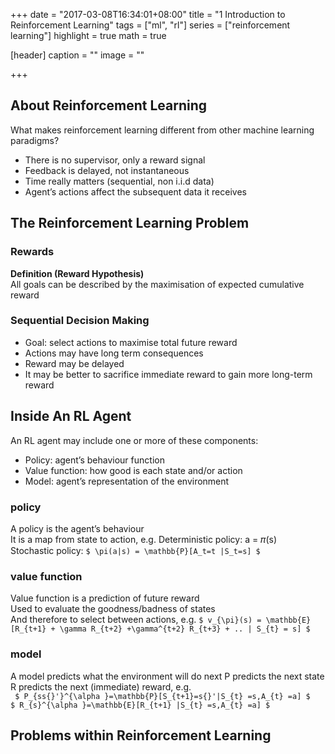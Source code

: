 +++
date = "2017-03-08T16:34:01+08:00"
title = "1 Introduction to Reinforcement Learning"
tags = ["ml", "rl"]
series = ["reinforcement learning"]
highlight = true
math = true

[header]
  caption = ""
  image = ""

+++

## About Reinforcement Learning  

What makes reinforcement learning different from other machine learning paradigms?   

- There is no supervisor, only a reward signal
- Feedback is delayed, not instantaneous
- Time really matters (sequential, non i.i.d data)
- Agent’s actions affect the subsequent data it receives


## The Reinforcement Learning Problem

### Rewards

**Definition (Reward Hypothesis)**   
All goals can be described by the maximisation of expected cumulative reward

### Sequential Decision Making
- Goal: select actions to maximise total future reward
- Actions may have long term consequences
- Reward may be delayed
- It may be better to sacrifice immediate reward to gain more long-term reward


## Inside An RL Agent

An RL agent may include one or more of these components:   
- Policy: agent’s behaviour function  
- Value function: how good is each state and/or action 
- Model: agent’s representation of the environment 


### policy

A policy is the agent’s behaviour   
It is a map from state to action, e.g. Deterministic policy: a = 𝜋(s)   
Stochastic policy:   `$ \pi(a|s) = \mathbb{P}[A_t=t |S_t=s] $`
 
### value function

Value function is a prediction of future reward    
Used to evaluate the goodness/badness of states    
And therefore to select between actions, e.g.
`$ v_{\pi}(s) = \mathbb{E}[R_{t+1} + \gamma R_{t+2} +\gamma^{t+2} R_{t+3} + .. | S_{t} = s] $`

### model 
A model predicts what the environment will do next P predicts the next state  
R predicts the next (immediate) reward, e.g.  
` $ P_{ss{}'}^{\alpha }=\mathbb{P}[S_{t+1}=s{}'|S_{t} =s,A_{t} =a] $`   
` $ R_{s}^{\alpha }=\mathbb{E}[R_{t+1} |S_{t} =s,A_{t} =a] $  `


## Problems within Reinforcement Learning
